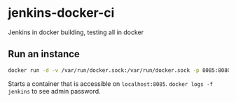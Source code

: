 # jenkins-docker-ci
Jenkins in docker building, testing all in docker

## Run an instance
```bash
docker run -d -v /var/run/docker.sock:/var/run/docker.sock -p 8085:8080 --name jenkins jenkins-marius
```
Starts a container that is accessible on `localhost:8085`. `docker logs -f jenkins` to see admin password.
